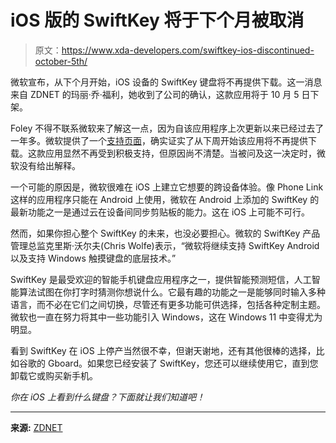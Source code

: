 # iOS 版的 SwiftKey 将于下个月被取消

> 原文：<https://www.xda-developers.com/swiftkey-ios-discontinued-october-5th/>

微软宣布，从下个月开始，iOS 设备的 SwiftKey 键盘将不再提供下载。这一消息来自 ZDNET 的玛丽·乔·福利，她收到了公司的确认，这款应用将于 10 月 5 日下架。

Foley 不得不联系微软来了解这一点，因为自该应用程序上次更新以来已经过去了一年多。微软提供了一个[支持页面](https://support.swiftkey.com/hc/en-us/categories/200371942-iPhone-iPad)，确实证实了从下周开始该应用将不再提供下载。这款应用显然不再受到积极支持，但原因尚不清楚。当被问及这一决定时，微软没有给出解释。

一个可能的原因是，微软很难在 iOS 上建立它想要的跨设备体验。像 Phone Link 这样的应用程序只能在 Android 上使用，微软在 Android 上添加的 SwiftKey 的最新功能之一是通过云在设备间同步剪贴板的能力。这在 iOS 上可能不可行。

然而，如果你担心整个 SwiftKey 的未来，也没必要担心。微软的 SwiftKey 产品管理总监克里斯·沃尔夫(Chris Wolfe)表示，“微软将继续支持 SwiftKey Android 以及支持 Windows 触摸键盘的底层技术。”

SwiftKey 是最受欢迎的智能手机键盘应用程序之一，提供智能预测短信，人工智能算法试图在你打字时猜测你想说什么。它最有趣的功能之一是能够同时输入多种语言，而不必在它们之间切换，尽管还有更多功能可供选择，包括各种定制主题。微软也一直在努力将其中一些功能引入 Windows，这在 Windows 11 中变得尤为明显。

看到 SwiftKey 在 iOS 上停产当然很不幸，但谢天谢地，还有其他很棒的选择，比如谷歌的 Gboard。如果您已经安装了 SwiftKey，您还可以继续使用它，直到您卸载它或购买新手机。

*你在 iOS 上看到什么键盘？下面就让我们知道吧！*

* * *

**来源:** [ZDNET](https://www.zdnet.com/article/microsoft-is-phasing-out-swiftkey-for-ios/)